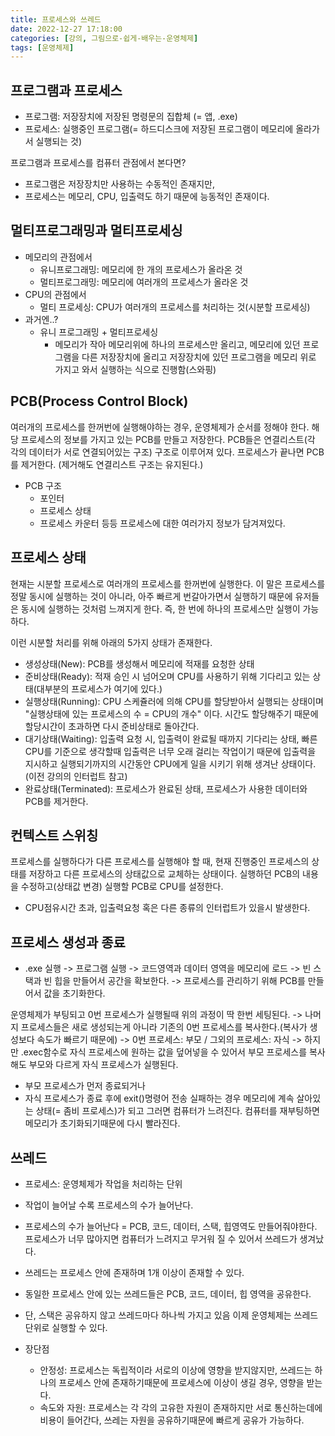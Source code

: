 ```yaml
---
title: 프로세스와 쓰레드
date: 2022-12-27 17:18:00
categories: [강의, 그림으로-쉽게-배우는-운영체제]
tags: [운영체제]
---
```


## 프로그램과 프로세스
- 프로그램: 저장장치에 저장된 명령문의 집합체 (= 앱, .exe)
- 프로세스: 실행중인 프로그램(= 하드디스크에 저장된 프로그램이 메모리에 올라가서 실행되는 것)

프로그램과 프로세스를 컴퓨터 관점에서 본다면?
- 프로그램은 저장장치만 사용하는 수동적인 존재지만,
- 프로세스는 메모리, CPU, 입출력도 하기 때문에 능동적인 존재이다.


## 멀티프로그래밍과 멀티프로세싱
- 메모리의 관점에서 
	- 유니프로그래밍: 메모리에 한 개의 프로세스가 올라온 것
	- 멀티프로그래밍: 메모리에 여러개의 프로세스가 올라온 것
- CPU의 관점에서
	- 멀티 프로세싱: CPU가 여러개의 프로세스를 처리하는 것(시분할 프로세싱)
- 과거엔..?
	- 유니 프로그래밍 + 멀티프로세싱
		- 메모리가 작아 메모리위에 하나의 프로세스만 올리고, 메모리에 있던 프로그램을 다른 저장장치에 올리고 저장장치에 있던 프로그램을 메모리 위로 가지고 와서 실행하는 식으로 진행함(스와핑)

## PCB(Process Control Block)
여러개의 프로세스를 한꺼번에 실행해야하는 경우, 운영체제가 순서를 정해야 한다.
해당 프로세스의 정보를 가지고 있는 PCB를 만들고 저장한다. PCB들은 연결리스트(각 각의 데이터가 서로 연결되어있는 구조) 구조로 이루어져 있다. 프로세스가 끝나면 PCB를 제거한다. (제거해도 연결리스트 구조는 유지된다.)

- PCB 구조
	- 포인터
	- 프로세스 상태
	- 프로세스 카운터 등등 프로세스에 대한 여러가지 정보가 담겨져있다.

## 프로세스 상태
현재는 시분할 프로세스로 여러개의 프로세스를 한꺼번에 실행한다.
이 말은 프로세스를 정말 동시에 실행하는 것이 아니라, 아주 빠르게 번갈아가면서 실행하기 때문에 유저들은 동시에 실행하는 것처럼 느껴지게 한다.
즉, 한 번에 하나의 프로세스만 실행이 가능하다.

이런 시분할 처리를 위해 아래의 5가지 상태가 존재한다.
- 생성상태(New): PCB를 생성해서 메모리에 적재를 요청한 상태
- 준비상태(Ready): 적재 승인 시 넘어오며 CPU를 사용하기 위해 기다리고 있는 상태(대부분의 프로세스가 여기에 있다.)
- 실행상태(Running): CPU 스케쥴러에 의해 CPU를 할당받아서 실행되는 상태이며 "실행상태에 있는 프로세스의 수 = CPU의 개수" 이다. 시간도 할당해주기 때문에 할당시간이 초과하면 다시 준비상태로 돌아간다.
- 대기상태(Waiting): 입출력 요청 시, 입출력이 완료될 때까지 기다리는 상태, 빠른 CPU를 기준으로 생각할때 입출력은 너무 오래 걸리는 작업이기 때문에 입출력을 지시하고 실행되기까지의 시간동안 CPU에게 일을 시키기 위해 생겨난 상태이다. (이전 강의의 인터럽트 참고)
- 완료상태(Terminated): 프로세스가 완료된 상태, 프로세스가 사용한 데이터와 PCB를 제거한다.

## 컨텍스트 스위칭
프로세스를 실행하다가 다른 프로세스를 실행해야 할 때, 현재 진행중인 프로세스의 상태를 저장하고 다른 프로세스의 상태값으로 교체하는 상태이다. 실행하던 PCB의 내용을 수정하고(상태값 변경) 실행할 PCB로 CPU를 설정한다.

- CPU점유시간 초과, 입출력요청 혹은 다른 종류의 인터럽트가 있을시 발생한다.


## 프로세스 생성과 종료
- .exe 실행 -> 프로그램 실행 ->  코드영역과 데이터 영역을 메모리에 로드 -> 빈 스택과 빈 힙을 만들어서 공간을 확보한다. -> 프로세스를 관리하기 위해 PCB를 만들어서 값을 초기화한다.

운영체제가 부팅되고 0번 프로세스가 실행될때 위의 과정이 딱 한번 세팅된다. -> 나머지 프로세스들은 새로 생성되는게 아니라 기존의 0번 프로세스를 복사한다.(복사가 생성보다 속도가 빠르기 때문에) -> 0번 프로세스: 부모 / 그외의 프로세스: 자식 -> 하지만 .exec함수로 자식 프로세스에 원하는 값을 덮어넣을 수 있어서 부모 프로세스를 복사해도 부모와 다르게 자식 프로세스가 실행된다. 

- 부모 프로세스가 먼저 종료되거나
- 자식 프로세스가 종료 후에 exit()명령어 전송 실패하는 경우
메모리에 계속 살아있는 상태(= 좀비 프로세스)가 되고 그러면 컴퓨터가 느려진다.
컴퓨터를 재부팅하면 메모리가 초기화되기때문에 다시 빨라진다.

## 쓰레드
- 프로세스: 운영체제가 작업을 처리하는 단위
- 작업이 늘어날 수록 프로세스의 수가 늘어난다.
- 프로세스의 수가 늘어난다 = PCB, 코드, 데이터, 스택, 힙영역도 만들어줘야한다.
프로세스가 너무 많아지면 컴퓨터가 느려지고 무거워 질 수 있어서 쓰레드가 생겨났다.
- 쓰레드는 프로세스 안에 존재하며 1개 이상이 존재할 수 있다.
- 동일한 프로세스 안에 있는 쓰레드들은 PCB, 코드, 데이터, 힙 영역을 공유한다.
- 단, 스택은 공유하지 않고 쓰레드마다 하나씩 가지고 있음
이제 운영체제는 쓰레드 단위로 실행할 수 있다.

- 장단점
	- 안정성: 프로세스는 독립적이라 서로의 이상에 영향을 받지않지만, 쓰레드는 하나의 프로세스 안에 존재하기때문에 프로세스에 이상이 생길 경우, 영향을 받는다.
	- 속도와 자원: 프로세스는 각 각의 고유한 자원이 존재하지만 서로 통신하는데에 비용이 들어간다, 쓰레는 자원을 공유하기때문에 빠르게 공유가 가능하다.
 













